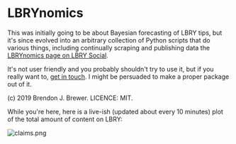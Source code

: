 LBRYnomics
==========

This was initially going to be about Bayesian forecasting of LBRY tips,
but it's since evolved into an arbitrary collection of Python scripts that do various things, including continually scraping and publishing data the [LBRYnomics page on LBRY Social](https://lbry.social/lbrynomics).

It's not user friendly and you probably shouldn't try to use it, but if you really want to, [get in touch](https://www.brendonbrewer.com/contact.html). I might be persuaded to make a proper package out of it.

(c) 2019 Brendon J. Brewer. LICENCE: MIT.

While you're here, here is a live-ish (updated about every 10 minutes) plot of the total amount of content on LBRY:

![claims.png](https://brendonbrewer.com/lbrynomics/claims.png)

<!--Dependencies:-->

<!--    * DNest4-->
<!--    * yaml-cpp-->
<!--    * Python 3 and some packages for it like numpy.-->

<!--Model idea:-->

<!--    * Poisson process rate (for whole channel) is a sum of a constant plus-->
<!--      pulses which decay-->
<!--    * Pulses and tips can eventually be marked by the claim. New claims-->
<!--      probably create pulses.-->

<!--Todo list:-->

<!--    * Complexify model (variable poisson rate etc, borrow strength across claims/publishers)-->

